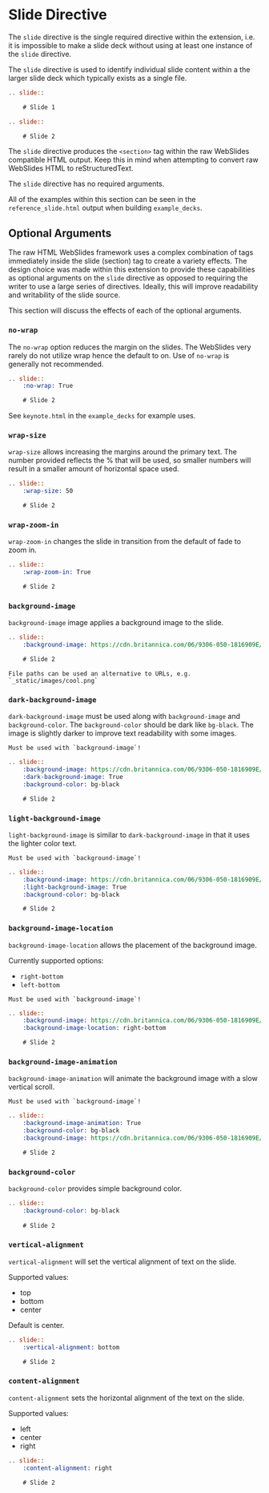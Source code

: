 # Slide Directive

The `slide` directive is the single required directive within the
extension, i.e. it is impossible to make a slide deck without
using at least one instance of the `slide` directive.

The `slide` directive is used to identify individual slide
content within a the larger slide deck which typically exists
as a single file.

```rst
.. slide::

    # Slide 1

.. slide::

    # Slide 2
```

The `slide` directive produces the `<section>` tag within the
raw WebSlides compatible HTML output.  Keep this in mind when
attempting to convert raw WebSlides HTML to reStructuredText.

The `slide` directive has no required arguments.

All of the examples within this section can be seen in the 
`reference_slide.html` output when building `example_decks`.

## Optional Arguments

The raw HTML WebSlides framework uses a complex combination
of tags immediately inside the slide (section) tag to create
a variety effects.  The design choice was made within this
extension to provide these capabilities as optional arguments
on the `slide` directive as opposed to requiring the writer
to use a large series of directives.  Ideally, this will
improve readability and writability of the slide source.

This section will discuss the effects of each of the optional
arguments.

### `no-wrap`

The `no-wrap` option reduces the margin on the slides.  The
WebSlides very rarely do not utilize wrap hence the default
to on.  Use of `no-wrap` is generally not recommended.

```rst
.. slide::
    :no-wrap: True

    # Slide 2 
```

See `keynote.html` in the `example_decks` for example uses.

### `wrap-size`

`wrap-size` allows increasing the margins around the primary
text.  The number provided reflects the % that will be used,
so smaller numbers will result in a smaller amount of
horizontal space used.

```rst
.. slide::
    :wrap-size: 50

    # Slide 2 
```

### `wrap-zoom-in`

`wrap-zoom-in` changes the slide in transition from the default
of fade to zoom in.

```rst
.. slide::
    :wrap-zoom-in: True

    # Slide 2 
```

### `background-image`

`background-image` image applies a background image to the slide.

```rst
.. slide::
    :background-image: https://cdn.britannica.com/06/9306-050-1816909E/Great-Sphinx-dynasty-Giza.jpg

    # Slide 2
```

```{note}
File paths can be used an alternative to URLs, e.g. `_static/images/cool.png`
```

### `dark-background-image`

`dark-background-image` must be used along with `background-image` and
`background-color`.  The `background-color` should be dark like
`bg-black`. The image is slightly darker to improve text readability
with some images.

```{note}
Must be used with `background-image`!
```

```rst
.. slide::
    :background-image: https://cdn.britannica.com/06/9306-050-1816909E/Great-Sphinx-dynasty-Giza.jpg
    :dark-background-image: True
    :background-color: bg-black

    # Slide 2
```

### `light-background-image`

`light-background-image` is similar to `dark-background-image` in that
it uses the lighter color text.

```{note}
Must be used with `background-image`!
```

```rst
.. slide::
    :background-image: https://cdn.britannica.com/06/9306-050-1816909E/Great-Sphinx-dynasty-Giza.jpg
    :light-background-image: True
    :background-color: bg-black

    # Slide 2
```

### `background-image-location`

`background-image-location` allows the placement of the background
image.

Currently supported options:

- `right-bottom`
- `left-bottom`

```{note}
Must be used with `background-image`!
```

```rst
.. slide::
    :background-image: https://cdn.britannica.com/06/9306-050-1816909E/Great-Sphinx-dynasty-Giza.jpg
    :background-image-location: right-bottom

    # Slide 2
```

### `background-image-animation`

`background-image-animation` will animate the background image with a
slow vertical scroll.

```{note}
Must be used with `background-image`!
```

```rst
.. slide::
    :background-image-animation: True
    :background-color: bg-black
    :background-image: https://cdn.britannica.com/06/9306-050-1816909E/Great-Sphinx-dynasty-Giza.jpg

    # Slide 2
```

### `background-color`

`background-color` provides simple background color.

```rst
.. slide::
    :background-color: bg-black
    
    # Slide 2
```

### `vertical-alignment`

`vertical-alignment` will set the vertical alignment of text on the
slide.

Supported values:

- top
- bottom
- center

Default is center.

```rst
.. slide::
    :vertical-alignment: bottom

    # Slide 2
```

### `content-alignment`

`content-alignment` sets the horizontal alignment of the text on the
slide.

Supported values:

- left
- center
- right

```rst
.. slide::
    :content-alignment: right

    # Slide 2
```
